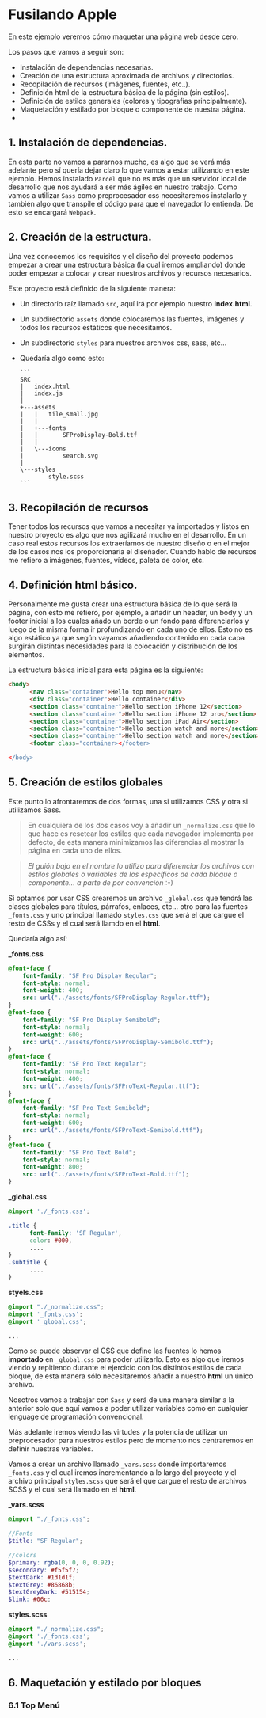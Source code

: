 # Fusilando Apple

En este ejemplo veremos cómo maquetar una página web desde cero.

Los pasos que vamos a seguir son:

- Instalación de dependencias necesarias.
- Creación de una estructura aproximada de archivos y directorios.
- Recopilación de recursos (imágenes, fuentes, etc..).
- Definición html de la estructura básica de la página (sin estilos).
- Definición de estilos generales (colores y tipografías principalmente).
- Maquetación y estilado por bloque o componente de nuestra página.
-

## 1. Instalación de dependencias.

En esta parte no vamos a pararnos mucho, es algo que se verá más adelante pero sí quería dejar claro lo que vamos a estar utilizando en este ejemplo.
Hemos instalado `Parcel` que no es más que un servidor local de desarrollo que nos ayudará a ser más ágiles en nuestro trabajo.
Como vamos a utilizar `Sass` como preprocesador css necesitaremos instalarlo y también algo que transpile el código para que el navegador lo entienda. De esto se encargará `Webpack`.

## 2. Creación de la estructura.

Una vez conocemos los requisitos y el diseño del proyecto podemos empezar a crear una estructura básica (la cual iremos ampliando) donde poder empezar a colocar y crear nuestros archivos y recursos necesarios.

Este proyecto está definido de la siguiente manera:

- Un directorio raíz llamado `src`, aquí irá por ejemplo nuestro **index.html**.
- Un subdirectorio `assets` donde colocaremos las fuentes, imágenes y todos los recursos estáticos que necesitamos.
- Un subdirectorio `styles` para nuestros archivos css, sass, etc...
- Quedaría algo como esto:

      ```
      SRC
      |   index.html
      |   index.js
      |
      +---assets
      |   |   tile_small.jpg
      |   |
      |   +---fonts
      |   |       SFProDisplay-Bold.ttf
      |   |
      |   \---icons
      |           search.svg
      |
      \---styles
              style.scss
      ```

## 3. Recopilación de recursos

Tener todos los recursos que vamos a necesitar ya importados y listos en nuestro proyecto es algo que nos agilizará mucho en el desarrollo.
En un caso real estos recursos los extraeríamos de nuestro diseño o en el mejor de los casos nos los proporcionaría el diseñador.
Cuando hablo de recursos me refiero a imágenes, fuentes, vídeos, paleta de color, etc.

## 4. Definición html básico.

Personalmente me gusta crear una estructura básica de lo que será la página, con esto me refiero, por ejemplo, a añadir un header, un body y un footer inicial a los cuales añado un borde o un fondo para diferenciarlos y luego de la misma forma ir profundizando en cada uno de ellos. Esto no es algo estático ya que según vayamos añadiendo contenido en cada capa surgirán distintas necesidades para la colocación y distribución de los elementos.

La estructura básica inicial para esta página es la siguiente:

```html
<body>
      <nav class="container">Hello top menu</nav>
      <div class="container">Hello container</div>
      <section class="container">Hello section iPhone 12</section>
      <section class="container">Hello section iPhone 12 pro</section>
      <section class="container">Hello section iPad Air</section>
      <section class="container">Hello section watch and more</section>
      <section class="container">Hello section watch and more</section>
      <footer class="container></footer>

</body>
```

## 5. Creación de estilos globales

Este punto lo afrontaremos de dos formas, una si utilizamos CSS y otra si utilizamos Sass.

> En cualquiera de los dos casos voy a añadir un `_normalize.css` que lo que hace es resetear los estilos que cada navegador implementa por defecto, de esta manera minimizamos las diferencias al mostrar la página en cada uno de ellos.

> _El guión bajo en el nombre lo utilizo para diferenciar los archivos con estilos globales o variables de los específicos de cada bloque o componente... a parte de por convención_ :-)

Si optamos por usar CSS crearemos un archivo `_global.css` que tendrá las clases globales para títulos, párrafos, enlaces, etc... otro para las fuentes `_fonts.css` y uno principal llamado `styles.css` que será el que cargue el resto de CSSs y el cual será llamdo en el **html**.

Quedaría algo así:

**\_fonts.css**

```css
@font-face {
	font-family: "SF Pro Display Regular";
	font-style: normal;
	font-weight: 400;
	src: url("../assets/fonts/SFProDisplay-Regular.ttf");
}
@font-face {
	font-family: "SF Pro Display Semibold";
	font-style: normal;
	font-weight: 600;
	src: url("../assets/fonts/SFProDisplay-Semibold.ttf");
}
@font-face {
	font-family: "SF Pro Text Regular";
	font-style: normal;
	font-weight: 400;
	src: url("../assets/fonts/SFProText-Regular.ttf");
}
@font-face {
	font-family: "SF Pro Text Semibold";
	font-style: normal;
	font-weight: 600;
	src: url("../assets/fonts/SFProText-Semibold.ttf");
}
@font-face {
	font-family: "SF Pro Text Bold";
	font-style: normal;
	font-weight: 800;
	src: url("../assets/fonts/SFProText-Bold.ttf");
}
```

**\_global.css**

```css
@import './_fonts.css';

.title {
      font-family: 'SF Regular',
      color: #000,
      ....
}
.subtitle {
      ....
}
```

**styels.css**

```css
@import "./_normalize.css";
@import '_fonts.css';
@import '_global.css';

...
```

Como se puede observar el CSS que define las fuentes lo hemos **importado** en `_global.css` para poder utilizarlo. Esto es algo que iremos viendo y repitiendo durante el ejercicio con los distintos estilos de cada bloque, de esta manera sólo necesitaremos añadir a nuestro **html** un único archivo.

Nosotros vamos a trabajar con `Sass` y será de una manera similar a la anterior solo que aquí vamos a poder utilizar variables como en cualquier lenguage de programación convencional.

Más adelante iremos viendo las virtudes y la potencia de utilizar un preprocesador para nuestros estilos pero de momento nos centraremos en definir nuestras variables.

Vamos a crear un archivo llamado `_vars.scss` donde importaremos `_fonts.css` y el cual iremos incrementando a lo largo del proyecto y el archivo principal `styles.scss` que será el que cargue el resto de archivos SCSS y el cual será llamado en el **html**.

**\_vars.scss**

```scss
@import "./_fonts.css";

//Fonts
$title: "SF Regular";

//colors
$primary: rgba(0, 0, 0, 0.92);
$secondary: #f5f5f7;
$textDark: #1d1d1f;
$textGrey: #86868b;
$textGreyDark: #515154;
$link: #06c;
```

**styles.scss**

```scss
@import "./_normalize.css";
@import './_fonts.css';
@import './vars.scss';

...
```

## 6. Maquetación y estilado por bloques

### 6.1 Top Menú
